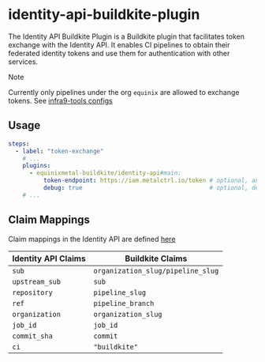 # identity-api-buildkite-plugin

The Identity API Buildkite Plugin is a Buildkite plugin that facilitates token
exchange with the Identity API. It enables CI pipelines to obtain their federated
identity tokens and use them for authentication with other services.

> [!NOTE]
> Currently only pipelines under the org `equinix` are allowed to exchange
> tokens. See [infra9-tools configs](
> https://github.com/equinixmetal/infra9-tools/blob/77ea390a7d35086d51965d09fad654aaf5dedccf/data/prod/delivery.yaml#L136
> )

## Usage

```yaml
steps:
  - label: "token-exchange"
    # ...
    plugins:
      - equinixmetal-buildkite/identity-api#main:
          token-endpoint: https://iam.metalctrl.io/token # optional, any oauth2 token endpoint that supports rfc8693 token exchange
          debug: true                                    # optional, defaults to false
    # ...
```

## Claim Mappings

Claim mappings in the Identity API are defined [here](https://github.com/equinixmetal/infra9-tools/blob/77ea390a7d35086d51965d09fad654aaf5dedccf/data/prod/delivery.yaml#L126-L135)

| Identity API Claims | Buildkite Claims               |
|---------------------|---------------------------------|
| `sub`               | `organization_slug/pipeline_slug` |
| `upstream_sub`      | `sub`                          |
| `repository`        | `pipeline_slug`               |
| `ref`               | `pipeline_branch`             |
| `organization`      | `organization_slug`           |
| `job_id`            | `job_id`                      |
| `commit_sha`        | `commit`                      |
| `ci`                | `"buildkite"`                 |
